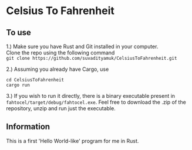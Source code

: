 # Celsius To Fahrenheit

## To use
1.) Make sure you have Rust and Git installed in your computer.  
Clone the repo using the following command  
`git clone https://github.com/suvadityamuk/CelsiusToFahrenheit.git`  


2.) Assuming you already have Cargo, use  
```
cd CelsiusToFahrenheit
cargo run
```

3.) If you wish to run it directly, there is a binary executable present in `fahtocel/target/debug/fahtocel.exe`. Feel free to download the .zip of the repository, unzip and run just the executable.

## Information
This is a first 'Hello World-like' program for me in Rust.
